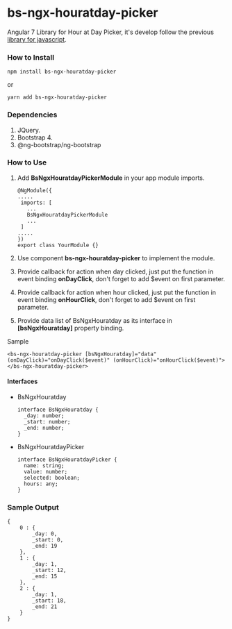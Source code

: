 # bs-ngx-houratday-picker
Angular 7 Library for Hour at Day Picker, it's develop follow the previous [library for javascript](https://github.com/verzth/range-hourday-picker.js).

### How to Install

```
npm install bs-ngx-houratday-picker
```
or
```
yarn add bs-ngx-houratday-picker
```

### Dependencies
1. JQuery.
2. Bootstrap 4.
3. @ng-bootstrap/ng-bootstrap

### How to Use
1. Add **BsNgxHouratdayPickerModule** in your app module imports.
   ```
   @NgModule({
   .....
    imports: [
      ...
      BsNgxHouratdayPickerModule
      ...
    ]
   .....
   })
   export class YourModule {}
   ```

2. Use component **bs-ngx-houratday-picker** to implement the module.
3. Provide callback for action when day clicked, just put
   the function in event binding **onDayClick**, don't forget to add $event on first parameter.
4. Provide callback for action when hour clicked, just put
   the function in event binding **onHourClick**, don't forget to add $event on first parameter.
5. Provide data list of BsNgxHouratday as its interface in **[bsNgxHouratday]** property binding.

Sample
   ```
   <bs-ngx-houratday-picker [bsNgxHouratday]="data" (onDayClick)="onDayClick($event)" (onHourClick)="onHourClick($event)"></bs-ngx-houratday-picker>
   ```

#### Interfaces

- BsNgxHouratday
  ```
  interface BsNgxHouratday {
    _day: number;
    _start: number;
    _end: number;
  }
  ```
  
- BsNgxHouratdayPicker
  ```
  interface BsNgxHouratdayPicker {
    name: string;
    value: number;
    selected: boolean;
    hours: any;
  }
  ```
### Sample Output
```
{
    0 : {
        _day: 0,
        _start: 0,
        _end: 19
    },
    1 : {
        _day: 1,
        _start: 12,
        _end: 15
    },
    2 : {
        _day: 1,
        _start: 18,
        _end: 21
    }
}
```
